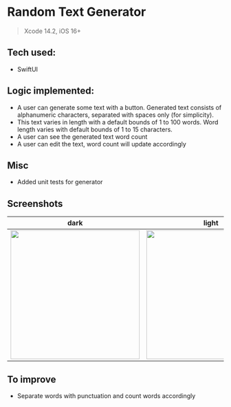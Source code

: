# Random Text Generator

> Xcode 14.2, iOS 16+

## Tech used: 

- SwiftUI

## Logic implemented:

- A user can generate some text with a button. Generated text consists of alphanumeric characters, separated with spaces only (for simplicity). 
- This text varies in length with a default bounds of 1 to 100 words. Word length varies with default bounds of 1 to 15 characters.
- A user can see the generated text word count
- A user can edit the text, word count will update accordingly

## Misc

- Added unit tests for generator

## Screenshots

| dark | light |
| ---- | ----- |
| <img src="https://user-images.githubusercontent.com/31866271/221432162-12a6ee4b-2683-4628-abf9-e02c79e44856.png" width="300"> | <img src="https://user-images.githubusercontent.com/31866271/221432165-df8d8829-b552-4dd7-b31b-4a8fe5832a42.png" width="300">|


## To improve

- Separate words with punctuation and count words accordingly

